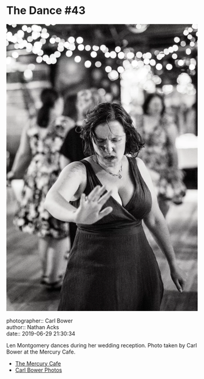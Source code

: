 # The Dance #43

![Len Montgomery dances during her wedding reception](assets/2019-06-29-set-4-the-dance-43.webp)

photographer:: Carl Bower  
author:: Nathan Acks  
date:: 2019-06-29 21:30:34

Len Montgomery dances during her wedding reception. Photo taken by Carl Bower at the Mercury Cafe.

* [The Mercury Cafe](http://mercurycafe.com)
* [Carl Bower Photos](https://carlbowerphotos.com)
